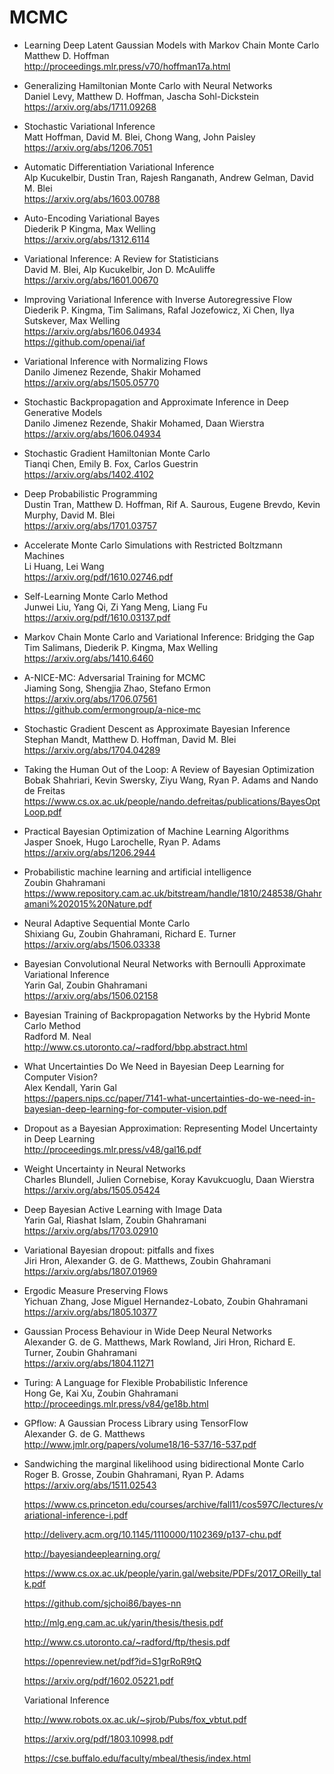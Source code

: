 
# MCMC

- Learning Deep Latent Gaussian Models with Markov Chain Monte Carlo <br>
  Matthew D. Hoffman <br>
  http://proceedings.mlr.press/v70/hoffman17a.html
  
- Generalizing Hamiltonian Monte Carlo with Neural Networks <br>
  Daniel Levy, Matthew D. Hoffman, Jascha Sohl-Dickstein <br>
  https://arxiv.org/abs/1711.09268
  
- Stochastic Variational Inference <br>
  Matt Hoffman, David M. Blei, Chong Wang, John Paisley <br>
  https://arxiv.org/abs/1206.7051
  
- Automatic Differentiation Variational Inference <br>
  Alp Kucukelbir, Dustin Tran, Rajesh Ranganath, Andrew Gelman, David M. Blei <br>
  https://arxiv.org/abs/1603.00788

- Auto-Encoding Variational Bayes <br>
  Diederik P Kingma, Max Welling <br>
  https://arxiv.org/abs/1312.6114
  
- Variational Inference: A Review for Statisticians <br>
  David M. Blei, Alp Kucukelbir, Jon D. McAuliffe <br>
  https://arxiv.org/abs/1601.00670
  
- Improving Variational Inference with Inverse Autoregressive Flow <br>
  Diederik P. Kingma, Tim Salimans, Rafal Jozefowicz, Xi Chen, Ilya Sutskever, Max Welling <br>
  https://arxiv.org/abs/1606.04934 <br>
  https://github.com/openai/iaf
  
- Variational Inference with Normalizing Flows <br>
  Danilo Jimenez Rezende, Shakir Mohamed <br>
  https://arxiv.org/abs/1505.05770
  
- Stochastic Backpropagation and Approximate Inference in Deep Generative Models <br>
  Danilo Jimenez Rezende, Shakir Mohamed, Daan Wierstra <br>
  https://arxiv.org/abs/1606.04934
  
- Stochastic Gradient Hamiltonian Monte Carlo <br>
  Tianqi Chen, Emily B. Fox, Carlos Guestrin <br>
  https://arxiv.org/abs/1402.4102
  
- Deep Probabilistic Programming <br>
  Dustin Tran, Matthew D. Hoffman, Rif A. Saurous, Eugene Brevdo, Kevin Murphy, David M. Blei <br>
  https://arxiv.org/abs/1701.03757
  
- Accelerate Monte Carlo Simulations with Restricted Boltzmann Machines <br>
  Li Huang, Lei Wang <br>
  https://arxiv.org/pdf/1610.02746.pdf
  
- Self-Learning Monte Carlo Method <br>
  Junwei Liu, Yang Qi, Zi Yang Meng, Liang Fu <br>
  https://arxiv.org/pdf/1610.03137.pdf
  
  
- Markov Chain Monte Carlo and Variational Inference: Bridging the Gap <br>
  Tim Salimans, Diederik P. Kingma, Max Welling <br>
  https://arxiv.org/abs/1410.6460
  
- A-NICE-MC: Adversarial Training for MCMC <br>
  Jiaming Song, Shengjia Zhao, Stefano Ermon <br>
  https://arxiv.org/abs/1706.07561 <br>
  https://github.com/ermongroup/a-nice-mc


- Stochastic Gradient Descent as Approximate Bayesian Inference <br>
  Stephan Mandt, Matthew D. Hoffman, David M. Blei <br>
  https://arxiv.org/abs/1704.04289


- Taking the Human Out of the Loop: A Review of Bayesian Optimization <br>
  Bobak Shahriari, Kevin Swersky, Ziyu Wang, Ryan P. Adams and Nando de Freitas <br>
  https://www.cs.ox.ac.uk/people/nando.defreitas/publications/BayesOptLoop.pdf
  
- Practical Bayesian Optimization of Machine Learning Algorithms <br>
  Jasper Snoek, Hugo Larochelle, Ryan P. Adams <br>
  https://arxiv.org/abs/1206.2944
  
- Probabilistic machine learning and artificial intelligence <br>
  Zoubin Ghahramani <br>
  https://www.repository.cam.ac.uk/bitstream/handle/1810/248538/Ghahramani%202015%20Nature.pdf
  
  
- Neural Adaptive Sequential Monte Carlo <br>
  Shixiang Gu, Zoubin Ghahramani, Richard E. Turner <br>
  https://arxiv.org/abs/1506.03338
  

- Bayesian Convolutional Neural Networks with Bernoulli Approximate Variational Inference <br>
  Yarin Gal, Zoubin Ghahramani <br>
  https://arxiv.org/abs/1506.02158
  
- Bayesian Training of Backpropagation Networks by the Hybrid Monte Carlo Method <br>
  Radford M. Neal <br>
  http://www.cs.utoronto.ca/~radford/bbp.abstract.html
  
  
- What Uncertainties Do We Need in Bayesian Deep Learning for Computer Vision? <br>
  Alex Kendall, Yarin Gal <br>
  https://papers.nips.cc/paper/7141-what-uncertainties-do-we-need-in-bayesian-deep-learning-for-computer-vision.pdf
  
- Dropout as a Bayesian Approximation: Representing Model Uncertainty in Deep Learning <br>
  http://proceedings.mlr.press/v48/gal16.pdf
  
  
  
- Weight Uncertainty in Neural Networks <br>
  Charles Blundell, Julien Cornebise, Koray Kavukcuoglu, Daan Wierstra <br>
  https://arxiv.org/abs/1505.05424

- Deep Bayesian Active Learning with Image Data <br>
  Yarin Gal, Riashat Islam, Zoubin Ghahramani <br>
  https://arxiv.org/abs/1703.02910
  
  
- Variational Bayesian dropout: pitfalls and fixes <br>
  Jiri Hron, Alexander G. de G. Matthews, Zoubin Ghahramani <br>
  https://arxiv.org/abs/1807.01969
  
- Ergodic Measure Preserving Flows <br>
  Yichuan Zhang, Jose Miguel Hernandez-Lobato, Zoubin Ghahramani <br>
  https://arxiv.org/abs/1805.10377
  
  
  
- Gaussian Process Behaviour in Wide Deep Neural Networks <br>
  Alexander G. de G. Matthews, Mark Rowland, Jiri Hron, Richard E. Turner, Zoubin Ghahramani <br>
  https://arxiv.org/abs/1804.11271

- Turing: A Language for Flexible Probabilistic Inference <br>
  Hong Ge, Kai Xu, Zoubin Ghahramani <br>
  http://proceedings.mlr.press/v84/ge18b.html
  
  
  
- GPflow: A Gaussian Process Library using TensorFlow <br>
  Alexander G. de G. Matthews <br>
  http://www.jmlr.org/papers/volume18/16-537/16-537.pdf
  
  
  

- Sandwiching the marginal likelihood using bidirectional Monte Carlo <br>
  Roger B. Grosse, Zoubin Ghahramani, Ryan P. Adams <br>
  https://arxiv.org/abs/1511.02543
  
  
  
  https://www.cs.princeton.edu/courses/archive/fall11/cos597C/lectures/variational-inference-i.pdf
  
  http://delivery.acm.org/10.1145/1110000/1102369/p137-chu.pdf
  
  
  http://bayesiandeeplearning.org/
  
  https://www.cs.ox.ac.uk/people/yarin.gal/website/PDFs/2017_OReilly_talk.pdf
  
  https://github.com/sjchoi86/bayes-nn
  
  http://mlg.eng.cam.ac.uk/yarin/thesis/thesis.pdf
  
  http://www.cs.utoronto.ca/~radford/ftp/thesis.pdf
  
  https://openreview.net/pdf?id=S1grRoR9tQ
  
  https://arxiv.org/pdf/1602.05221.pdf
  
  
  
  Variational Inference
  
  http://www.robots.ox.ac.uk/~sjrob/Pubs/fox_vbtut.pdf
  
  https://arxiv.org/pdf/1803.10998.pdf
  
  https://cse.buffalo.edu/faculty/mbeal/thesis/index.html
